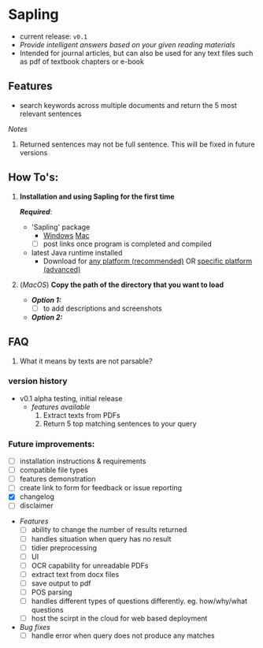 # Sapling 
- current release: `v0.1`
- *Provide intelligent answers based on your given reading materials*
- Intended for journal articles, but can also be used for any text files such as pdf of textbook chapters or e-book

## Features
- search keywords across multiple documents and return the 5 most relevant sentences

*Notes*
1. Returned sentences may not be full sentence. This will be fixed in future versions


## How To's:
1. **Installation and using Sapling for the first time**
	
	***Required***:
	- 'Sapling' package
		- [Windows]() [Mac]()
		- [ ] post links once program is completed and compiled

	- latest Java runtime installed 
		- Download for [any platform (recommended)](https://java.com/en/download/) OR [specific platform (advanced)](https://java.com/en/download/manual.jsp)

2. (*MacOS*) **Copy the path of the directory that you want to load**
	- ***Option 1:***
		- [ ] to add descriptions and screenshots

	- ***Option 2:***

## FAQ
1. What it means by texts are not parsable?

### version history
- v0.1 alpha testing, initial release
	- *features available*
		1. Extract texts from PDFs
		2. Return 5 top matching sentences to your query


### Future improvements:
- [ ] installation instructions & requirements
- [ ] compatible file types
- [ ] features demonstration
- [ ] create link to form for feedback or issue reporting 
- [x] changelog
- [ ] disclaimer
- *Features*
	- [ ] ability to change the number of results returned
	- [ ] handles situation when query has no result
	- [ ] tidier preprocessing
	- [ ] UI
	- [ ] OCR capability for unreadable PDFs
	- [ ] extract text from docx files
	- [ ] save output to pdf
	- [ ] POS parsing
	- [ ] handles different types of questions differently. eg. how/why/what questions
	- [ ] host the scirpt in the cloud for web based deployment
- *Bug fixes*
	- [ ] handle error when query does not produce any matches